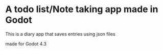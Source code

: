 # A todo list/Note taking app made in Godot

This is a diary app that saves entries using json files

made for Godot 4.3
